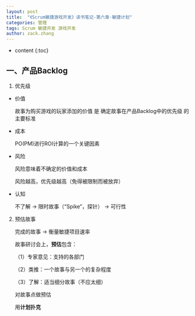 ```yaml
---
layout: post
title:  "《Scrum敏捷游戏开发》读书笔记-第六章-敏捷计划"
categories: 管理
tags: Scrum 敏捷开发 游戏开发
author: zack.zhang
---
```


* content
{:toc}

<!-- more -->

## 一、产品Backlog

1. 优先级

* 价值

    故事为购买游戏的玩家添加的价值 是 确定故事在产品Backlog中的优先级 的主要标准
	
* 成本

    PO(PM)进行ROI计算的一个关键因素
	
* 风险

    风险意味着不确定的价值和成本
	
	风险越高，优先级越高（免得被限制而被放弃）
	
* 认知

    不了解 → 限时故事（“Spike”，探针） → 可行性
	
2. 预估故事

    完成的故事 → 衡量敏捷项目速率
	
	故事研讨会上，**预估**包含：
	
	（1）专家意见：支持的各部门
	
	（2）类推：一个故事与另一个的复杂程度
	
	（3）了解：适当细分故事（不应太细）
	
	对故事点做预估
	
	用**计划扑克**